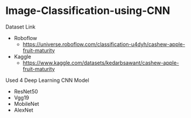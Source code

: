 # Image-Classification-using-CNN

Dataset Link
- Roboflow
  - https://universe.roboflow.com/classification-u4dyh/cashew-apple-fruit-maturity
- Kaggle
  - https://www.kaggle.com/datasets/kedarbsawant/cashew-apple-fruit-maturity


Used 4 Deep Learning CNN Model
- ResNet50
- Vgg19
- MobileNet
- AlexNet
